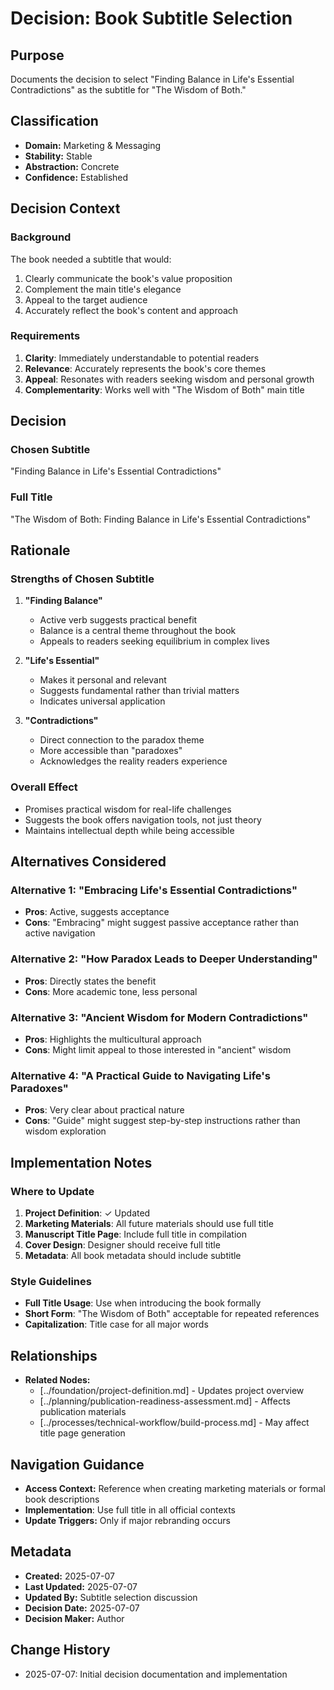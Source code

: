 # Decision: Book Subtitle Selection

## Purpose
Documents the decision to select "Finding Balance in Life's Essential Contradictions" as the subtitle for "The Wisdom of Both."

## Classification
- **Domain:** Marketing & Messaging
- **Stability:** Stable
- **Abstraction:** Concrete
- **Confidence:** Established

## Decision Context

### Background
The book needed a subtitle that would:
1. Clearly communicate the book's value proposition
2. Complement the main title's elegance
3. Appeal to the target audience
4. Accurately reflect the book's content and approach

### Requirements
1. **Clarity**: Immediately understandable to potential readers
2. **Relevance**: Accurately represents the book's core themes
3. **Appeal**: Resonates with readers seeking wisdom and personal growth
4. **Complementarity**: Works well with "The Wisdom of Both" main title

## Decision

### Chosen Subtitle
"Finding Balance in Life's Essential Contradictions"

### Full Title
"The Wisdom of Both: Finding Balance in Life's Essential Contradictions"

## Rationale

### Strengths of Chosen Subtitle
1. **"Finding Balance"**
   - Active verb suggests practical benefit
   - Balance is a central theme throughout the book
   - Appeals to readers seeking equilibrium in complex lives

2. **"Life's Essential"**
   - Makes it personal and relevant
   - Suggests fundamental rather than trivial matters
   - Indicates universal application

3. **"Contradictions"**
   - Direct connection to the paradox theme
   - More accessible than "paradoxes"
   - Acknowledges the reality readers experience

### Overall Effect
- Promises practical wisdom for real-life challenges
- Suggests the book offers navigation tools, not just theory
- Maintains intellectual depth while being accessible

## Alternatives Considered

### Alternative 1: "Embracing Life's Essential Contradictions"
- **Pros**: Active, suggests acceptance
- **Cons**: "Embracing" might suggest passive acceptance rather than active navigation

### Alternative 2: "How Paradox Leads to Deeper Understanding"
- **Pros**: Directly states the benefit
- **Cons**: More academic tone, less personal

### Alternative 3: "Ancient Wisdom for Modern Contradictions"
- **Pros**: Highlights the multicultural approach
- **Cons**: Might limit appeal to those interested in "ancient" wisdom

### Alternative 4: "A Practical Guide to Navigating Life's Paradoxes"
- **Pros**: Very clear about practical nature
- **Cons**: "Guide" might suggest step-by-step instructions rather than wisdom exploration

## Implementation Notes

### Where to Update
1. **Project Definition**: ✓ Updated
2. **Marketing Materials**: All future materials should use full title
3. **Manuscript Title Page**: Include full title in compilation
4. **Cover Design**: Designer should receive full title
5. **Metadata**: All book metadata should include subtitle

### Style Guidelines
- **Full Title Usage**: Use when introducing the book formally
- **Short Form**: "The Wisdom of Both" acceptable for repeated references
- **Capitalization**: Title case for all major words

## Relationships
- **Related Nodes:**
  - [../foundation/project-definition.md] - Updates project overview
  - [../planning/publication-readiness-assessment.md] - Affects publication materials
  - [../processes/technical-workflow/build-process.md] - May affect title page generation

## Navigation Guidance
- **Access Context:** Reference when creating marketing materials or formal book descriptions
- **Implementation**: Use full title in all official contexts
- **Update Triggers:** Only if major rebranding occurs

## Metadata
- **Created:** 2025-07-07
- **Last Updated:** 2025-07-07
- **Updated By:** Subtitle selection discussion
- **Decision Date:** 2025-07-07
- **Decision Maker:** Author

## Change History
- 2025-07-07: Initial decision documentation and implementation